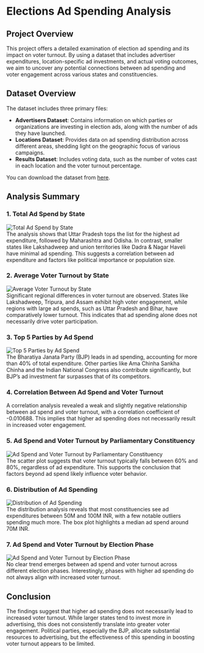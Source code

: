 # Elections Ad Spending Analysis

## Project Overview

This project offers a detailed examination of election ad spending and its impact on voter turnout. By using a dataset that includes advertiser expenditures, location-specific ad investments, and actual voting outcomes, we aim to uncover any potential connections between ad spending and voter engagement across various states and constituencies.

## Dataset Overview

The dataset includes three primary files:

- **Advertisers Dataset**: Contains information on which parties or organizations are investing in election ads, along with the number of ads they have launched.
- **Locations Dataset**: Provides data on ad spending distribution across different areas, shedding light on the geographic focus of various campaigns.
- **Results Dataset**: Includes voting data, such as the number of votes cast in each location and the voter turnout percentage.

You can download the dataset from [here](#).

## Analysis Summary

### 1. **Total Ad Spend by State**

![Total Ad Spend by State](chart1.png)  
The analysis shows that Uttar Pradesh tops the list for the highest ad expenditure, followed by Maharashtra and Odisha. In contrast, smaller states like Lakshadweep and union territories like Dadra & Nagar Haveli have minimal ad spending. This suggests a correlation between ad expenditure and factors like political importance or population size.

### 2. **Average Voter Turnout by State**

![Average Voter Turnout by State](chart2.png)  
Significant regional differences in voter turnout are observed. States like Lakshadweep, Tripura, and Assam exhibit high voter engagement, while regions with large ad spends, such as Uttar Pradesh and Bihar, have comparatively lower turnout. This indicates that ad spending alone does not necessarily drive voter participation.

### 3. **Top 5 Parties by Ad Spend**

![Top 5 Parties by Ad Spend](chart3.png)  
The Bharatiya Janata Party (BJP) leads in ad spending, accounting for more than 40% of total expenditure. Other parties like Ama Chinha Sankha Chinha and the Indian National Congress also contribute significantly, but BJP’s ad investment far surpasses that of its competitors.

### 4. **Correlation Between Ad Spend and Voter Turnout**

A correlation analysis revealed a weak and slightly negative relationship between ad spend and voter turnout, with a correlation coefficient of -0.010688. This implies that higher ad spending does not necessarily result in increased voter engagement.

### 5. **Ad Spend and Voter Turnout by Parliamentary Constituency**

![Ad Spend and Voter Turnout by Parliamentary Constituency](chart4.png)  
The scatter plot suggests that voter turnout typically falls between 60% and 80%, regardless of ad expenditure. This supports the conclusion that factors beyond ad spend likely influence voter behavior.

### 6. **Distribution of Ad Spending**

![Distribution of Ad Spending](chart5.png)  
The distribution analysis reveals that most constituencies see ad expenditures between 50M and 100M INR, with a few notable outliers spending much more. The box plot highlights a median ad spend around 70M INR.

### 7. **Ad Spend and Voter Turnout by Election Phase**

![Ad Spend and Voter Turnout by Election Phase](chart6.png)  
No clear trend emerges between ad spend and voter turnout across different election phases. Interestingly, phases with higher ad spending do not always align with increased voter turnout.

## Conclusion

The findings suggest that higher ad spending does not necessarily lead to increased voter turnout. While larger states tend to invest more in advertising, this does not consistently translate into greater voter engagement. Political parties, especially the BJP, allocate substantial resources to advertising, but the effectiveness of this spending in boosting voter turnout appears to be limited.
